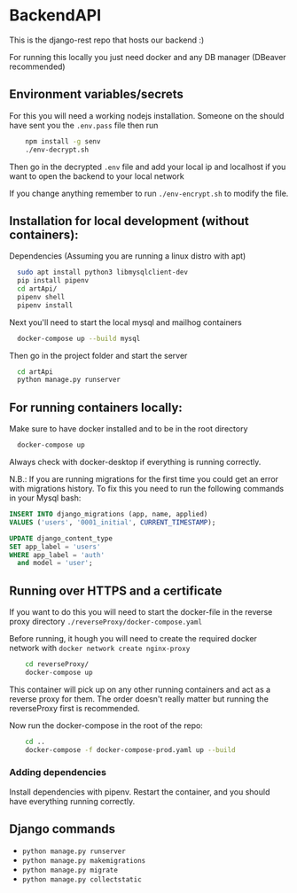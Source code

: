 # BackendAPI

This is the django-rest repo that hosts our backend :)

For running this locally you just need docker and any DB manager
(DBeaver recommended)

## Environment variables/secrets

For this you will need a working nodejs installation. Someone on the should have sent you the `.env.pass` file then run

```bash
    npm install -g senv 
    ./env-decrypt.sh 
```

Then go in the decrypted `.env` file and add your local ip and localhost if you want
to open the backend to your local network

If you change anything remember to run `./env-encrypt.sh` to modify the file.

## Installation for local development (without containers):

Dependencies (Assuming you are running a linux distro with apt)

```bash
  sudo apt install python3 libmysqlclient-dev
  pip install pipenv
  cd artApi/
  pipenv shell
  pipenv install
```

Next you'll need to start the local mysql and mailhog containers

```bash
  docker-compose up --build mysql
```

Then go in the project folder and start the server

```bash
  cd artApi
  python manage.py runserver
```

## For running containers locally:

Make sure to have docker installed and to be in the root directory

```bash
  docker-compose up
```

Always check with docker-desktop if everything is running correctly.

N.B.: If you are running migrations for the first time you could get an error with migrations history.
To fix this you need to run the following commands in your Mysql bash:

```sql
INSERT INTO django_migrations (app, name, applied)
VALUES ('users', '0001_initial', CURRENT_TIMESTAMP);

UPDATE django_content_type
SET app_label = 'users'
WHERE app_label = 'auth'
  and model = 'user';
```

## Running over HTTPS and a certificate

If you want to do this you will need to start the docker-file in the reverse
proxy directory `./reverseProxy/docker-compose.yaml`

Before running, it hough you will need to create the required docker network
with `docker network create nginx-proxy`

```bash
    cd reverseProxy/
    docker-compose up
```

This container will pick up on any other running containers and act as a reverse proxy
for them. The order doesn't really matter but running the reverseProxy first is recommended.

Now run the docker-compose in the root of the repo:

```bash
    cd ..
    docker-compose -f docker-compose-prod.yaml up --build
```

### Adding dependencies

Install dependencies with pipenv. Restart the container, and you should have everything running correctly.

## Django commands

* `python manage.py runserver`
* `python manage.py makemigrations`
* `python manage.py migrate`
* `python manage.py collectstatic`
